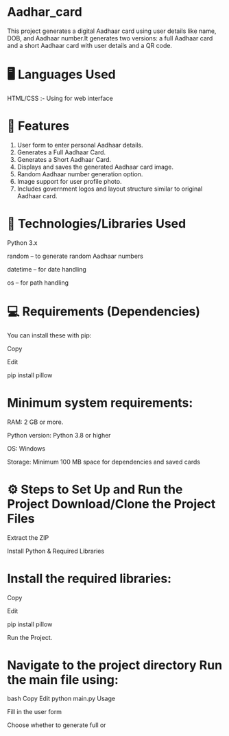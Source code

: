 
 # Aadhar_card
This project generates a digital Aadhaar card using user details like name, DOB, and Aadhaar number.It generates two versions: a full Aadhaar card and a short Aadhaar card with user details 
and a QR code.

# 🖥️ Languages Used
HTML/CSS :-
  Using for web interface
# 🚀 Features
 1. User form to enter personal Aadhaar details.
 2. Generates a Full Aadhaar Card.
 3. Generates a Short Aadhaar Card.
 4. Displays and saves the generated Aadhaar     card image.
 5. Random Aadhaar number generation option.
 6. Image support for user profile photo.
 7. Includes government logos and layout structure similar to original Aadhaar card.
# 🔧 Technologies/Libraries Used

Python 3.x

random – to generate random Aadhaar numbers

datetime – for date handling

os – for path handling
# 💻 Requirements (Dependencies)
You can install these with pip:

Copy

Edit

pip install pillow

# Minimum system requirements:

RAM: 2 GB or more.

Python version: Python 3.8 or higher

OS: Windows

Storage: Minimum 100 MB space for dependencies and saved cards


# ⚙️ Steps to Set Up and Run the Project Download/Clone the Project Files

Extract the ZIP

Install Python & Required Libraries

# Install the required libraries:

Copy

Edit

pip install pillow

Run the Project.

# Navigate to the project directory Run the main file using:

bash
Copy
Edit
python main.py
Usage

Fill in the user form

Choose whether to generate full or 
